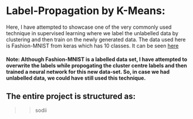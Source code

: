 # Label-Propagation by K-Means:
Here, I have attempted to showcase one of the very commonly used technique in supervised learning where we label the unlabelled data by clustering and then train on the newly generated data. The data used here is Fashion-MNIST from keras which has 10 classes. It can be seen [here](https://keras.io/api/datasets/fashion_mnist/)

#### Note: Although Fashion-MNIST is a labelled data set, I have attempted to overwrite the labels while propogating the cluster centre labels and then trained a neural network for this new data-set. So, in case we had unlabelled data, we could have still used this technique.

## The entire project is structured as:
>> sodii
